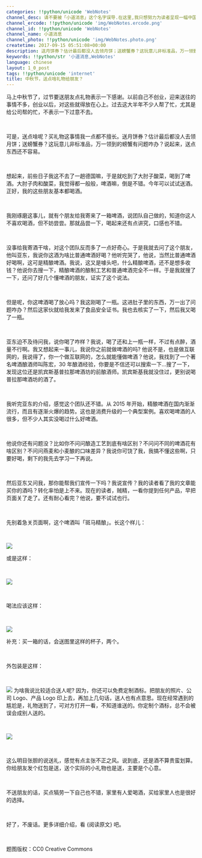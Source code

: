 ```yaml
---
categories: !!python/unicode 'WebNotes'
channel_desc: 请不要被「小道消息」这个名字误导.在这里,我只想努力为读者呈现一幅中国互联网的清明上河图.
channel_ercode: !!python/unicode 'img/WebNotes.ercode.png'
channel_id: !!python/unicode 'WebNotes'
channel_name: 小道消息
channel_photo: !!python/unicode 'img/WebNotes.photo.png'
createtime: 2017-09-15 05:51:08+00:00
description: 送月饼券？估计最后都没人去领月饼；送螃蟹券？这玩意儿非标准品，万一领到的螃蟹有问题咋办？
keywords: !!python/str '小道消息,WebNotes'
language: chinese
layout: 1_0_post
tags: !!python/unicode 'internet'
title: 中秋节，送点啥礼物给朋友？
---
```

<div class="rich_media_content" id="js_content">
<p>
         马上中秋节了，过节要送朋友点礼物表示一下感谢。以前自己不创业，迎来送往的事情不多，创业以后，对这些就得放在心上。过去这大半年不少人帮了忙，尤其是给公司帮的忙，不表示一下过意不去。
        </p>
<p>
<br/>
</p>
<p>
         可是，送点啥呢？买礼物这事情我一点都不擅长。送月饼券？估计最后都没人去领月饼；送螃蟹券？这玩意儿非标准品，万一领到的螃蟹有问题咋办？说起来，送点东西还不容易。
        </p>
<p>
<br/>
</p>
<p>
         想起来，前些日子我这不去了一趟德国嘛，于是就吃到了大肘子酸菜，喝到了啤酒。大肘子肉和酸菜，我觉得都一般般，啤酒嘛，倒是不错。今年可以试试送酒。正好，我的这些朋友基本都喝酒。
        </p>
<p>
<br/>
</p>
<p>
         我刚琢磨这事儿，就有个朋友给我寄来了一箱啤酒，说团队自己做的，知道你这人不喜欢喝酒，但不妨尝尝。那就品尝一下，喝起来还有点讲究，口感也不错。
        </p>
<p>
<br/>
</p>
<p>
         没事给我寄酒干啥，对这个团队反而多了一点好奇心。于是我就去问了这个朋友，他叫亚东，我说你这酒为啥比普通啤酒好喝？他听完哭了，他说，当然比普通啤酒好喝啊，这可是精酿啤酒。我说，这又是噱头吧，什么精酿啤酒，还不是想多收钱？他说你去搜一下，精酿啤酒的酿制工艺和普通啤酒完全不一样。于是我就搜了一下，还问了好几个懂啤酒的朋友，证实了这个说法。
        </p>
<p>
<br/>
</p>
<p>
         但是呢，你这啤酒喝了放心吗？我这刚喝了一瓶。这进肚子里的东西，万一出了问题咋办？然后这家伙就给我发来了食品安全证书。我也去核实了一下，然后我又喝了一瓶。
        </p>
<p>
<br/>
</p>
<p>
         亚东迫不及待问我，说你喝了咋样？我说，喝了还和上一瓶一样，不过有点醉，酒量不行啊。我又想起来一事儿，我说你之前就做啤酒的吗? 他说不是，也是做互联网的，我说得了，你一个做互联网的，怎么就能懂做啤酒？他说，我找到了一个著名啤酒酿酒师叫陈宏，30 年酿酒经验，你要是不信还可以搜索一下…搜了一下，发现这位还是凯宾斯基普拉那啤酒坊的前酿酒师。凯宾斯基我就没住过，更别说喝普拉那啤酒坊的酒了。
        </p>
<p>
<br/>
</p>
<p>
         我听完亚东的介绍，感觉这个团队还不错。从 2015 年开始，精酿啤酒在国内渐渐流行，而且有逐渐火爆的趋势。这也是消费升级的一个典型案例。喜欢喝啤酒的人很多，但不少人其实没喝过什么好啤酒。
        </p>
<p>
<br/>
</p>
<p>
         他说你还有问题没？比如你不问问酿造工艺到底有啥区别？不问问不同的啤酒花有啥区别？不问问燕麦和小麦酿的口味差异？我说你可饶了我，我搞不懂这些啊，只要好喝，剩下的我先去学习一下再说。
        </p>
<p>
<br/>
</p>
<p>
         然后亚东又问我，那你能帮我们宣传一下吗？我说宣传？我的读者看了我的文章能买你的酒吗？转化率怕是上不来。现在的读者，贼精，一看你提到任何产品，早把页面关了走了。还有耐心看完？他说，要不试试也行。
        </p>
<p>
<br/>
</p>
<p>
         先别着急关页面啊，这个啤酒叫「斑马精酿」。长这个样儿：
        </p>
<p>
<br/>
</p>
<p>
<img class="" data-ratio="1" data-s="300,640" data-src="" data-type="jpeg" data-w="1200" src="{{ '/img/ow5rEn8QGlGvqSF0X7QbJXOrG4DLdiaHuGwq0J8qDrCmAgwx5kH1myMVoBpDBbfuBcMzeIZ5TvjmYZLhlT29ic7w.jpeg' | prepend: site.img | replace: '//','/' }}"/>
</p>
<p>
         或是这样：
        </p>
<p>
<br/>
</p>
<p>
<img class="" data-ratio="1" data-s="300,640" data-src="" data-type="jpeg" data-w="1200" src="{{ '/img/ow5rEn8QGlGvqSF0X7QbJXOrG4DLdiaHu9A60a3tyvSfbVaaULKlMdwRsLvzZOWKoKibORujw0RSxOvCWL2YJn2A.jpeg' | prepend: site.img | replace: '//','/' }}"/>
</p>
<p>
<br/>
</p>
<p>
         喝法应该这样：
        </p>
<p>
<br/>
</p>
<p>
<img class="" data-ratio="0.7453333333333333" data-s="300,640" data-src="" data-type="jpeg" data-w="750" src="{{ '/img/ow5rEn8QGlGvqSF0X7QbJXOrG4DLdiaHuhiboc2MRna2KLPplz5tTGXTP6tn2HnnUaIvgqa2yibEfIau1KnNhYPQg.jpeg' | prepend: site.img | replace: '//','/' }}"/>
</p>
<p>
         补充：买一箱的话，会送图里这样的杯子，两个。
        </p>
<p>
<br/>
</p>
<p>
         外包装是这样：
        </p>
<p>
<br/>
</p>
<p>
<img class="" data-ratio="1" data-s="300,640" data-src="" data-type="png" data-w="1200" src="{{ '/img/ow5rEn8QGlGvqSF0X7QbJXOrG4DLdiaHuD7NcrGLngf5y1oKUiaibpOUG4Vd0aEOOFQQptOkyBsRFauJaVDB5SxXg.png' | prepend: site.img | replace: '//','/' }}"/>
         为啥我说比较适合送人呢? 因为，你还可以免费定制酒标。把朋友的照片、公司 Logo、产品 Logo 印上去，再加上几句话，送人也有点意思。现在经常遇到的尴尬是，礼物送到了，可对方打开一看，不知道谁送的。你定制个酒标，总不会被误会成别人送的。
         <br/>
</p>
<p>
<br/>
</p>
<p>
<img data-ratio="0.6472222" data-src="" data-type="" data-w="1080" src="{{ '/img/ow5rEn8QGlG4RnDbefwkZ8f33jthxDyAbVhxYmvj6HhjFw9jM5dZdNiam7gtOqib1oFibTMDMny1D8CGJ81l0dpVQ.jpeg' | prepend: site.img | replace: '//','/' }}"/>
</p>
<p>
<br/>
</p>
<p>
         这么明目张胆的说送礼，感觉有点主张不正之风。说到底，还是酒不算贵蛮划算。你给朋友发个红包是送，送个实际的小礼物也是送，主要是个心意。
        </p>
<p>
<br/>
</p>
<p>
         不送朋友的话，买点犒劳一下自己也不错，家里有人爱喝酒，买给家里人也是很好的选择。
        </p>
<p>
<br/>
</p>
<p>
         好了，不废话。更多详细介绍，看 {阅读原文} 吧。
        </p>
<p>
<br/>
</p>
<p>
         题图版权：CC0 Creative Commons
        </p>
</div>